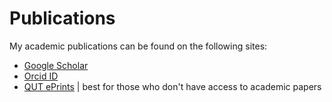 # Publications

My academic publications can be found on the following sites:

* [Google Scholar](https://scholar.google.com.au/citations?user=lGbeapoAAAAJ&hl=en&oi=sra)
* [Orcid ID](https://orcid.org/0000-0003-4577-4416)
* [QUT ePrints](https://eprints.qut.edu.au/view/person/Limb,_Mark.html) | best for those who don't have access to academic papers 